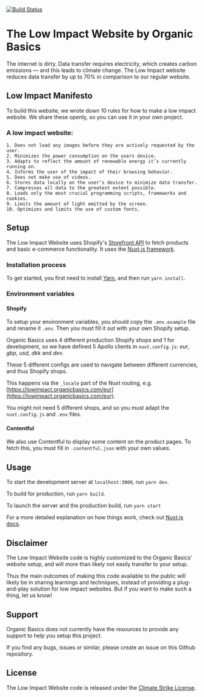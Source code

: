 [![Build Status](https://img.shields.io/static/v1.svg?label=CSL&message=software%20against%20climate%20change&color=green?style=flat&logo=github)](https://img.shields.io/static/v1.svg?label=CSL&message=software%20against%20climate%20change&color=green?style=flat&logo=github)

# The Low Impact Website by Organic Basics

The internet is dirty. Data transfer requires electricity, which creates carbon emissions — and this leads to climate change. The Low Impact website reduces data transfer by up to 70% in comparison to our regular website.

## Low Impact Manifesto

To build this website, we wrote down 10 rules for how to make a low impact website. We share these openly, so you can use it in your own project.

### A low impact website:
    1. Does not load any images before they are actively requested by the user.
    2. Minimizes the power consumption on the users device.
    3. Adapts to reflect the amount of renewable energy it’s currently running on.
    4. Informs the user of the impact of their browsing behavior.
    5. Does not make use of videos.
    6. Stores data locally on the user’s device to minimize data transfer.
    7. Compresses all data to the greatest extent possible.
    8. Loads only the most crucial programming scripts, frameworks and cookies.
    9. Limits the amount of light emitted by the screen.
    10. Optimizes and limits the use of custom fonts.

## Setup

The Low Impact Website uses Shopify's [Storefront API](https://shopify.dev/docs/storefront-api) to fetch products and basic e-commerce functionality.
It uses the [Nuxt.js framework](https://github.com/nuxt/nuxt.js).

### Installation process

To get started, you first need to install [Yarn](https://yarnpkg.com/), and then run `yarn install`.

### Environment variables

#### Shopify

To setup your environment variables, you should copy the `.env.example` file and rename it `.env`.
Then you must fill it out with your own Shopify setup. 

Organic Basics uses 4 different production Shopify shops and 1 for development, so we have defined 5 Apollo clients in `nuxt.config.js`: _eur_, _gbp_, _usd_, _dkk_ and _dev_.

These 5 different configs are used to navigate between different currencies, and thus Shopify shops.

This happens via the `_locale` part of the Nuxt routing, e.g. [https://lowimpact.organicbasics.com/eur](https://lowimpact.organicbasics.com/eur). 

You might not need 5 different shops, and so you must adapt the `nuxt.config.js` and `.env` files.

#### Contentful

We also use Contentful to display some content on the product pages. To fetch this, you must fill in `.contentful.json` with your own values.

## Usage

To start the development server at `localhost:3000`, run `yarn dev`.

To build for production, run `yarn build`.

To launch the server and the production build, run `yarn start`

For a more detailed explanation on how things work, check out [Nuxt.js docs](https://nuxtjs.org).

## Disclaimer

The Low Impact Website code is highly customized to the Organic Basics' website setup, and will more than likely not easily transfer to your setup.

Thus the main outcomes of making this code available to the public will likely be in sharing learnings and techniques, instead of providing a plug-and-play solution for low impact websites. But if you want to make such a thing, let us know! 

## Support

Organic Basics does not currently have the resources to provide any support to help you setup this project.

If you find any bugs, issues or similar, please create an issue on this Github repository.

## License

The Low Impact Website code is released under the [Climate Strike License](https://github.com/climate-strike/license). 
